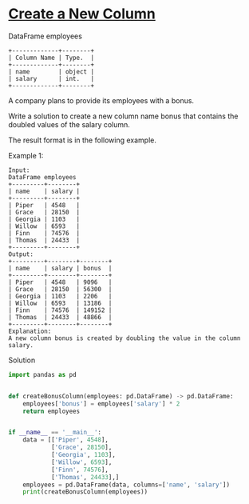 # [Create a New Column](https://leetcode.com/problems/create-a-new-column/description/)

DataFrame employees
```
+-------------+--------+
| Column Name | Type.  |
+-------------+--------+
| name        | object |
| salary      | int.   |
+-------------+--------+
```
A company plans to provide its employees with a bonus.

Write a solution to create a new column name bonus that contains the doubled values of the salary column.

The result format is in the following example.

Example 1:
```
Input:
DataFrame employees
+---------+--------+
| name    | salary |
+---------+--------+
| Piper   | 4548   |
| Grace   | 28150  |
| Georgia | 1103   |
| Willow  | 6593   |
| Finn    | 74576  |
| Thomas  | 24433  |
+---------+--------+
Output:
+---------+--------+--------+
| name    | salary | bonus  |
+---------+--------+--------+
| Piper   | 4548   | 9096   |
| Grace   | 28150  | 56300  |
| Georgia | 1103   | 2206   |
| Willow  | 6593   | 13186  |
| Finn    | 74576  | 149152 |
| Thomas  | 24433  | 48866  |
+---------+--------+--------+
Explanation: 
A new column bonus is created by doubling the value in the column salary.
```
Solution
```python
import pandas as pd


def createBonusColumn(employees: pd.DataFrame) -> pd.DataFrame:
    employees['bonus'] = employees['salary'] * 2
    return employees


if __name__ == '__main__':
    data = [['Piper', 4548],
            ['Grace', 28150],
            ['Georgia', 1103],
            ['Willow', 6593],
            ['Finn', 74576],
            ['Thomas', 24433],]
    employees = pd.DataFrame(data, columns=['name', 'salary'])
    print(createBonusColumn(employees))
```